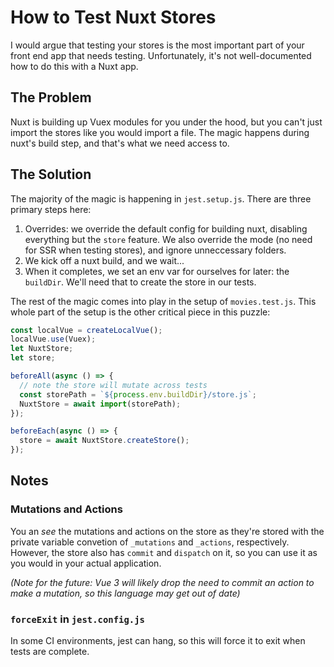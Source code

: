 # How to Test Nuxt Stores

I would argue that testing your stores is the most important part of your front end app that needs testing. Unfortunately, it's not well-documented how to do this with a Nuxt app.

## The Problem
Nuxt is building up Vuex modules for you under the hood, but you can't just import the stores like you would import a file. The magic happens during nuxt's build step, and that's what we need access to.

## The Solution
The majority of the magic is happening in `jest.setup.js`. There are three primary steps here:
1. Overrides: we override the default config for building nuxt, disabling everything but the `store` feature. We also override the mode (no need for SSR when testing stores), and ignore unneccessary folders.
2. We kick off a nuxt build, and we wait...
3. When it completes, we set an env var for ourselves for later: the `buildDir`. We'll need that to create the store in our tests.

The rest of the magic comes into play in the setup of `movies.test.js`. This whole part of the setup is the other critical piece in this puzzle:
```js
const localVue = createLocalVue();
localVue.use(Vuex);
let NuxtStore;
let store;

beforeAll(async () => {
  // note the store will mutate across tests
  const storePath = `${process.env.buildDir}/store.js`;
  NuxtStore = await import(storePath);
});

beforeEach(async () => {
  store = await NuxtStore.createStore();
});
```

## Notes

### Mutations and Actions
You an _see_ the mutations and actions on the store as they're stored with the private variable convetion of `_mutations` and `_actions`, respectively. However, the store also has `commit` and `dispatch` on it, so you can use it as you would in your actual application.

_(Note for the future: Vue 3 will likely drop the need to commit an action to make a mutation, so this language may get out of date)_

### `forceExit` in `jest.config.js`
In some CI environments, jest can hang, so this will force it to exit when tests are complete.

